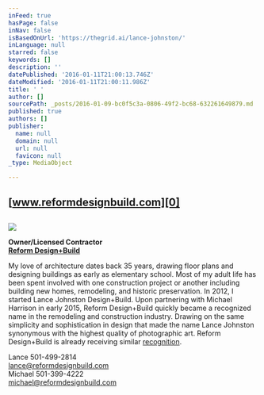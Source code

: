 ```yaml
---
inFeed: true
hasPage: false
inNav: false
isBasedOnUrl: 'https://thegrid.ai/lance-johnston/'
inLanguage: null
starred: false
keywords: []
description: ''
datePublished: '2016-01-11T21:00:13.746Z'
dateModified: '2016-01-11T21:00:11.986Z'
title: ' '
author: []
sourcePath: _posts/2016-01-09-bc0f5c3a-0806-49f2-bc68-632261649879.md
published: true
authors: []
publisher:
  name: null
  domain: null
  url: null
  favicon: null
_type: MediaObject

---
```

## 

## [www.reformdesignbuild.com][0]

## 

## 

## 

## 

![](https://s3-us-west-2.amazonaws.com/the-grid-img/p/952a770ac4495677b5624a9be05645fc7917dacf.jpg)

**Owner/Licensed Contractor  
[Reform Design+Build][0]**

My love of architecture dates back 35 years, drawing floor plans and designing buildings as early as elementary school.  Most of my adult life has been spent involved with one construction project or another including building new homes, remodeling, and historic preservation.  In 2012, I started Lance Johnston Design+Build.  Upon partnering with Michael Harrison in early 2015, Reform Design+Build quickly became a recognized name in the remodeling and construction industry.  Drawing on the same simplicity and sophistication in design that made the name Lance Johnston synonymous with the highest quality of photographic art. Reform Design+Build is already receiving similar [recognition][1].

Lance         501-499-2814         
lance@reformdesignbuild.com  
Michael      501-399-4222        
michael@reformdesignbuild.com

[0]: https://thegrid.ai/reform-design-build/
[1]: https://thegrid.ai/reform-design-build/press/
